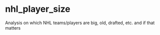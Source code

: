 # nhl_player_size
Analysis on which NHL teams/players are big, old, drafted, etc. and if that matters
